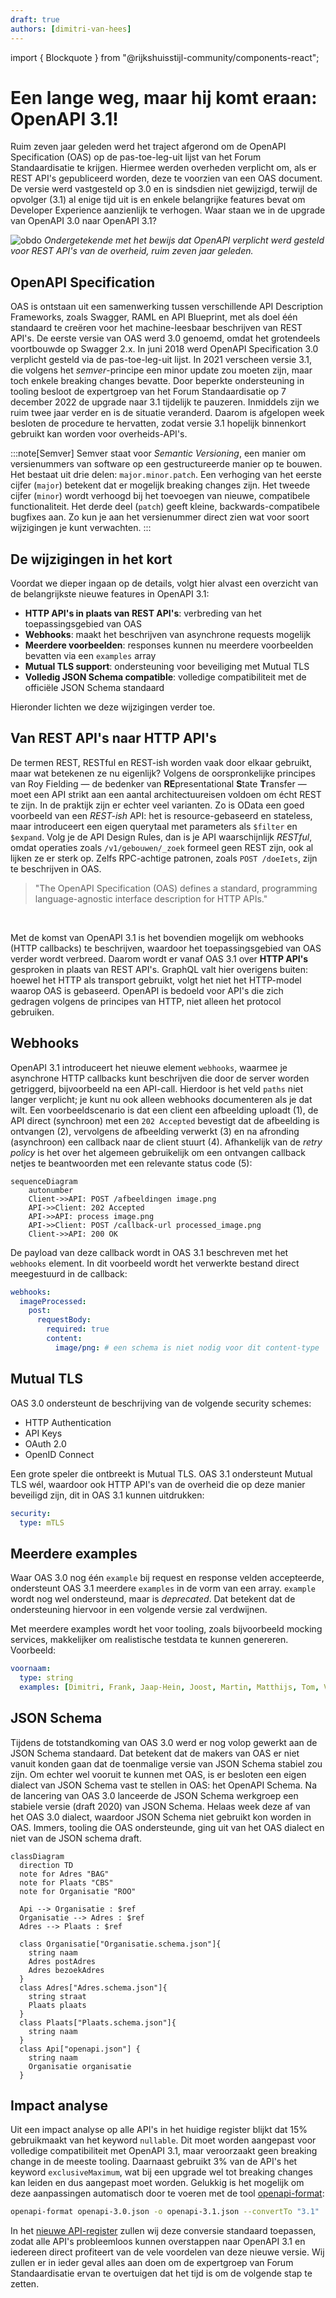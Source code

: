 ```yaml
---
draft: true
authors: [dimitri-van-hees]
---
```

import { Blockquote } from "@rijkshuisstijl-community/components-react";

# Een lange weg, maar hij komt eraan: OpenAPI 3.1!

Ruim zeven jaar geleden werd het traject afgerond om de OpenAPI Specification (OAS) op de pas-toe-leg-uit lijst van het Forum Standaardisatie te krijgen. Hiermee werden overheden verplicht om, als er REST API's gepubliceerd worden, deze te voorzien van een OAS document. De versie werd vastgesteld op 3.0 en is sindsdien niet gewijzigd, terwijl de opvolger (3.1) al enige tijd uit is en enkele belangrijke features bevat om Developer Experience aanzienlijk te verhogen. Waar staan we in de upgrade van OpenAPI 3.0 naar OpenAPI 3.1?

![obdo](obdo.jpg)
*Ondergetekende met het bewijs dat OpenAPI verplicht werd gesteld voor REST API's van de overheid, ruim zeven jaar geleden.*

<!-- truncate -->

## OpenAPI Specification

OAS is ontstaan uit een samenwerking tussen verschillende API Description Frameworks, zoals Swagger, RAML en API Blueprint, met als doel één standaard te creëren voor het machine-leesbaar beschrijven van REST API's. De eerste versie van OAS werd 3.0 genoemd, omdat het grotendeels voortbouwde op Swagger 2.x. In juni 2018 werd OpenAPI Specification 3.0 verplicht gesteld via de pas-toe-leg-uit lijst. In 2021 verscheen versie 3.1, die volgens het *semver*-principe een minor update zou moeten zijn, maar toch enkele breaking changes bevatte. Door beperkte ondersteuning in tooling besloot de expertgroep van het Forum Standaardisatie op 7 december 2022 de upgrade naar 3.1 tijdelijk te pauzeren. Inmiddels zijn we ruim twee jaar verder en is de situatie veranderd. Daarom is afgelopen week besloten de procedure te hervatten, zodat versie 3.1 hopelijk binnenkort gebruikt kan worden voor overheids-API's.

:::note[Semver]
Semver staat voor *Semantic Versioning*, een manier om versienummers van software op een gestructureerde manier op te bouwen. Het bestaat uit drie delen: `major.minor.patch`. Een verhoging van het eerste cijfer (`major`) betekent dat er mogelijk breaking changes zijn. Het tweede cijfer (`minor`) wordt verhoogd bij het toevoegen van nieuwe, compatibele functionaliteit. Het derde deel (`patch`) geeft kleine, backwards-compatibele bugfixes aan. Zo kun je aan het versienummer direct zien wat voor soort wijzigingen je kunt verwachten.
:::

## De wijzigingen in het kort

Voordat we dieper ingaan op de details, volgt hier alvast een overzicht van de belangrijkste nieuwe features in OpenAPI 3.1:

- **HTTP API's in plaats van REST API's**: verbreding van het toepassingsgebied van OAS
- **Webhooks**: maakt het beschrijven van asynchrone requests mogelijk
- **Meerdere voorbeelden**: responses kunnen nu meerdere voorbeelden bevatten via een `examples` array
- **Mutual TLS support**: ondersteuning voor beveiliging met Mutual TLS
- **Volledig JSON Schema compatible**: volledige compatibiliteit met de officiële JSON Schema standaard

Hieronder lichten we deze wijzigingen verder toe.

## Van REST API's naar HTTP API's

De termen REST, RESTful en REST-ish worden vaak door elkaar gebruikt, maar wat betekenen ze nu eigenlijk? Volgens de oorspronkelijke principes van Roy Fielding — de bedenker van **RE**presentational **S**tate **T**ransfer — moet een API strikt aan een aantal architectuureisen voldoen om écht REST te zijn. In de praktijk zijn er echter veel varianten. Zo is OData een goed voorbeeld van een *REST-ish* API: het is resource-gebaseerd en stateless, maar introduceert een eigen querytaal met parameters als `$filter` en `$expand`. Volg je de API Design Rules, dan is je API waarschijnlijk *RESTful*, omdat operaties zoals `/v1/gebouwen/_zoek` formeel geen REST zijn, ook al lijken ze er sterk op. Zelfs RPC-achtige patronen, zoals `POST /doeIets`, zijn te beschrijven in OAS.

<Blockquote
  attribution=" — OpenAPI 3.1 Specification"
  variation="pink-background"
>
"The OpenAPI Specification (OAS) defines a standard, programming language-agnostic interface description for HTTP APIs."
</Blockquote>

<br/>

Met de komst van OpenAPI 3.1 is het bovendien mogelijk om webhooks (HTTP callbacks) te beschrijven, waardoor het toepassingsgebied van OAS verder wordt verbreed. Daarom wordt er vanaf OAS 3.1 over **HTTP API's** gesproken in plaats van REST API's. GraphQL valt hier overigens buiten: hoewel het HTTP als transport gebruikt, volgt het niet het HTTP-model waarop OAS is gebaseerd. OpenAPI is bedoeld voor API's die zich gedragen volgens de principes van HTTP, niet alleen het protocol gebruiken.

## Webhooks

OpenAPI 3.1 introduceert het nieuwe element `webhooks`, waarmee je asynchrone HTTP callbacks kunt beschrijven die door de server worden getriggerd, bijvoorbeeld na een API-call. Hierdoor is het veld `paths` niet langer verplicht; je kunt nu ook alleen webhooks documenteren als je dat wilt. Een voorbeeldscenario is dat een client een afbeelding uploadt (1), de API direct (synchroon) met een `202 Accepted` bevestigt dat de afbeelding is ontvangen (2), vervolgens de afbeelding verwerkt (3) en na afronding (asynchroon) een callback naar de client stuurt (4). Afhankelijk van de *retry policy* is het over het algemeen gebruikelijk om een ontvangen callback netjes te beantwoorden met een relevante status code (5):

```mermaid
sequenceDiagram
    autonumber
    Client->>API: POST /afbeeldingen image.png
    API->>Client: 202 Accepted
    API->>API: process image.png
    API->>Client: POST /callback-url processed_image.png
    Client->>API: 200 OK
```

De payload van deze callback wordt in OAS 3.1 beschreven met het `webhooks` element. In dit voorbeeld wordt het verwerkte bestand direct meegestuurd in de callback:

```yaml
webhooks:
  imageProcessed:
    post:
      requestBody:
        required: true
        content:
          image/png: # een schema is niet nodig voor dit content-type
```

## Mutual TLS

OAS 3.0 ondersteunt de beschrijving van de volgende security schemes:

- HTTP Authentication
- API Keys
- OAuth 2.0
- OpenID Connect

Een grote speler die ontbreekt is Mutual TLS. OAS 3.1 ondersteunt Mutual TLS wél, waardoor ook HTTP API's van de overheid die op deze manier beveiligd zijn, dit in OAS 3.1 kunnen uitdrukken:

```yaml
security:
  type: mTLS
```

## Meerdere examples

Waar OAS 3.0 nog één `example` bij request en response velden accepteerde, ondersteunt OAS 3.1 meerdere `examples` in de vorm van een array. `example` wordt nog wel ondersteund, maar is *deprecated*. Dat betekent dat de ondersteuning hiervoor in een volgende versie zal verdwijnen.

Met meerdere examples wordt het voor tooling, zoals bijvoorbeeld mocking services, makkelijker om realistische testdata te kunnen genereren. Voorbeeld:

```yaml
voornaam:
  type: string
  examples: [Dimitri, Frank, Jaap-Hein, Joost, Martin, Matthijs, Tom, Vivian]
```

## JSON Schema

Tijdens de totstandkoming van OAS 3.0 werd er nog volop gewerkt aan de JSON Schema standaard. Dat betekent dat de makers van OAS er niet vanuit konden gaan dat de toenmalige versie van JSON Schema stabiel zou zijn. Om echter wel vooruit te kunnen met OAS, is er besloten een eigen dialect van JSON Schema vast te stellen in OAS: het OpenAPI Schema. Na de lancering van OAS 3.0 lanceerde de JSON Schema werkgroep een stabiele versie (draft 2020) van JSON Schema. Helaas week deze af van het OAS 3.0 dialect, waardoor JSON Schema niet gebruikt kon worden in OAS. Immers, tooling die OAS ondersteunde, ging uit van het OAS dialect en niet van de JSON schema draft.

```mermaid
classDiagram
  direction TD
  note for Adres "BAG"
  note for Plaats "CBS"
  note for Organisatie "ROO"

  Api --> Organisatie : $ref
  Organisatie --> Adres : $ref
  Adres --> Plaats : $ref
  
  class Organisatie["Organisatie.schema.json"]{
    string naam
    Adres postAdres
    Adres bezoekAdres
  }
  class Adres["Adres.schema.json"]{
    string straat
    Plaats plaats
  }
  class Plaats["Plaats.schema.json"]{
    string naam
  }
  class Api["openapi.json"] {
    string naam
    Organisatie organisatie
  }
```

## Impact analyse

Uit een impact analyse op alle API's in het huidige register blijkt dat 15% gebruikmaakt van het keyword `nullable`. Dit moet worden aangepast voor volledige compatibiliteit met OpenAPI 3.1, maar veroorzaakt geen breaking change in de meeste tooling. Daarnaast gebruikt 3% van de API's het keyword `exclusiveMaximum`, wat bij een upgrade wel tot breaking changes kan leiden en dus aangepast moet worden. Gelukkig is het mogelijk om deze aanpassingen automatisch door te voeren met de tool [openapi-format](https://www.npmjs.com/package/openapi-format):

```sh
openapi-format openapi-3.0.json -o openapi-3.1.json --convertTo "3.1"
```

In het [nieuwe API-register](https://developer.overheid.nl/blog/2025/06/18/het-nieuwe-api-register) zullen wij deze conversie standaard toepassen, zodat alle API's probleemloos kunnen overstappen naar OpenAPI 3.1 en iedereen direct profiteert van de vele voordelen van deze nieuwe versie. Wij zullen er in ieder geval alles aan doen om de expertgroep van Forum Standaardisatie ervan te overtuigen dat het tijd is om de volgende stap te zetten.
